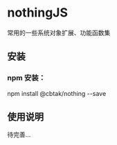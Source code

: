 # nothingJS
  常用的一些系统对象扩展、功能函数集

## 安装
### npm 安装：
  npm install @cbtak/nothing --save

## 使用说明
  待完善...